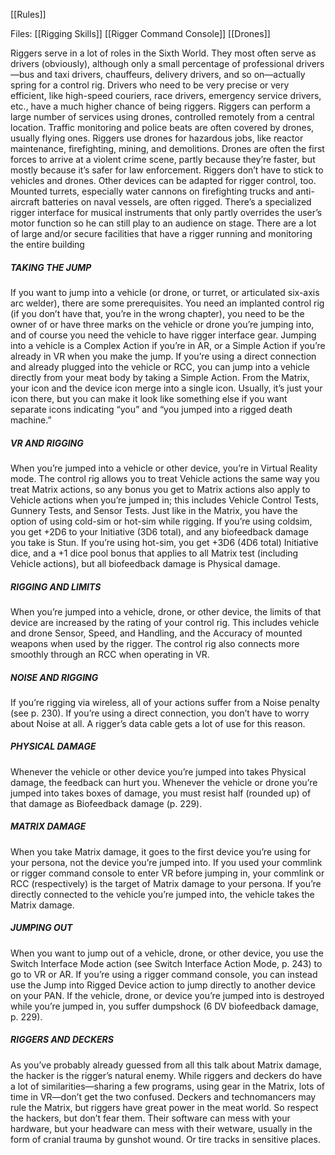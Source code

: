 [[Rules]]

Files:
[[Rigging Skills]]
[[Rigger Command Console]]
[[Drones]]

Riggers serve in a lot of roles in the Sixth World. They most often serve as drivers (obviously), although only a small percentage of professional drivers—bus and taxi drivers, chauffeurs, delivery drivers, and so on—actually spring for a control rig. Drivers who need to be very precise or very efficient, like high-speed couriers, race drivers, emergency service drivers, etc., have a much higher chance of being riggers. Riggers can perform a large number of services using drones, controlled remotely from a central location. Traffic monitoring and police beats are often covered by drones, usually flying ones. Riggers use drones for hazardous jobs, like reactor maintenance, firefighting, mining, and demolitions. Drones are often the first forces to arrive at a violent crime scene, partly because they’re faster, but mostly because it’s safer for law enforcement. Riggers don’t have to stick to vehicles and drones. Other devices can be adapted for rigger control, too. Mounted turrets, especially water cannons on firefighting trucks and anti-aircraft batteries on naval vessels, are often rigged. There’s a specialized rigger interface for musical instruments that only partly overrides the user’s motor function so he can still play to an audience on stage. There are a lot of large and/or secure facilities that have a rigger running and monitoring the entire building

##### TAKING THE JUMP
If you want to jump into a vehicle (or drone, or turret, or
articulated six-axis arc welder), there are some prerequisites.
You need an implanted control rig (if you don’t
have that, you’re in the wrong chapter), you need to be
the owner of or have three marks on the vehicle or drone
you’re jumping into, and of course you need the vehicle
to have rigger interface gear.
	Jumping into a vehicle is a Complex Action if you’re
in AR, or a Simple Action if you’re already in VR when
you make the jump. If you’re using a direct connection
and already plugged into the vehicle or RCC, you can
jump into a vehicle directly from your meat body by taking
a Simple Action.
	From the Matrix, your icon and the device icon
merge into a single icon. Usually, it’s just your icon there,
but you can make it look like something else if you want
separate icons indicating “you” and “you jumped into a
rigged death machine.”

##### VR AND RIGGING
When you’re jumped into a vehicle or other device, you’re
in Virtual Reality mode. The control rig allows you to treat
Vehicle actions the same way you treat Matrix actions, so
any bonus you get to Matrix actions also apply to Vehicle
actions when you’re jumped in; this includes Vehicle Control
Tests, Gunnery Tests, and Sensor Tests.
Just like in the Matrix, you have the option of using
cold-sim or hot-sim while rigging. If you’re using coldsim,
you get +2D6 to your Initiative (3D6 total), and any
biofeedback damage you take is Stun. If you’re using
hot-sim, you get +3D6 (4D6 total) Initiative dice, and
a +1 dice pool bonus that applies to all Matrix test (including
Vehicle actions), but all biofeedback damage is
Physical damage.

##### RIGGING AND LIMITS
When you’re jumped into a vehicle, drone, or other device,
the limits of that device are increased by the rating
of your control rig. This includes vehicle and drone Sensor,
Speed, and Handling, and the Accuracy of mounted
weapons when used by the rigger. The control rig also
connects more smoothly through an RCC when operating
in VR.

##### NOISE AND RIGGING
If you’re rigging via wireless, all of your actions suffer
from a Noise penalty (see p. 230). If you’re using a direct
connection, you don’t have to worry about Noise
at all. A rigger’s data cable gets a lot of use for this reason.

##### PHYSICAL DAMAGE
Whenever the vehicle or other device you’re jumped
into takes Physical damage, the feedback can hurt you.
Whenever the vehicle or drone you’re jumped into takes
boxes of damage, you must resist half (rounded up) of
that damage as Biofeedback damage (p. 229).

##### MATRIX DAMAGE
When you take Matrix damage, it goes to the first device
you’re using for your persona, not the device you’re
jumped into. If you used your commlink or rigger command
console to enter VR before jumping in, your commlink
or RCC (respectively) is the target of Matrix damage
to your persona. If you’re directly connected to the vehicle
you’re jumped into, the vehicle takes the Matrix damage.

##### JUMPING OUT
When you want to jump out of a vehicle, drone, or other
device, you use the Switch Interface Mode action
(see Switch Interface Action Mode, p. 243) to go to VR
or AR. If you’re using a rigger command console, you
can instead use the Jump into Rigged Device action to
jump directly to another device on your PAN.
If the vehicle, drone, or device you’re jumped into
is destroyed while you’re jumped in, you suffer dumpshock
(6 DV biofeedback damage, p. 229).

##### RIGGERS AND DECKERS
As you’ve probably already guessed from all this talk
about Matrix damage, the hacker is the rigger’s natural
enemy. While riggers and deckers do have a lot of
similarities—sharing a few programs, using gear in the
Matrix, lots of time in VR—don’t get the two confused.
Deckers and technomancers may rule the Matrix, but
riggers have great power in the meat world. So respect
the hackers, but don’t fear them. Their software can
mess with your hardware, but your headware can mess
with their wetware, usually in the form of cranial trauma
by gunshot wound. Or tire tracks in sensitive places.